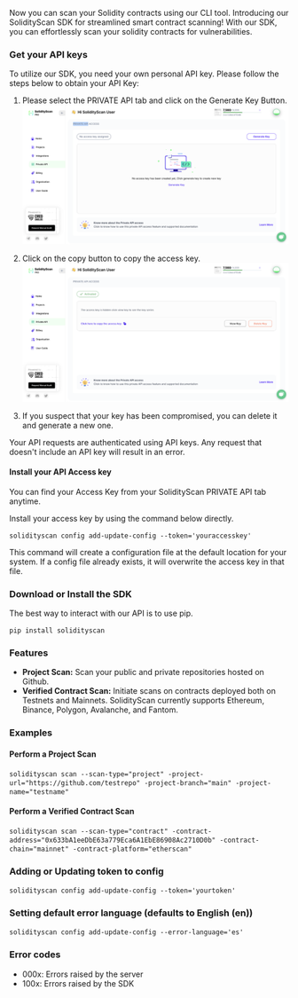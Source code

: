 Now you can scan your Solidity contracts using our CLI tool.
Introducing our SolidityScan SDK for streamlined smart contract scanning! With our SDK, you can effortlessly scan your solidity contracts for vulnerabilities.

### Get your API keys

To utilize our SDK, you need your own personal API key. Please follow the steps below to obtain your API Key:

1. Please select the PRIVATE API tab and click on the Generate Key Button.
   ![Generate Key](./assets/images/sdk/generate_key.png)

2. Click on the copy button to copy the access key.
   ![Copy Key](./assets/images/sdk/copy_key.png)

3. If you suspect that your key has been compromised, you can delete it and generate a new one.

Your API requests are authenticated using API keys. Any request that doesn't include an API key will result in an error.

#### Install your API Access key

You can find your Access Key from your SolidityScan PRIVATE API tab anytime.

Install your access key by using the command below directly.

```
solidityscan config add-update-config --token='youraccesskey'
```

This command will create a configuration file at the default location for your system. If a config file already exists, it will overwrite the access key in that file.

### Download or Install the SDK

The best way to interact with our API is to use pip.

```
pip install solidityscan
```

### Features

- **Project Scan:** Scan your public and private repositories hosted on Github.
- **Verified Contract Scan:** Initiate scans on contracts deployed both on Testnets and Mainnets. SolidityScan currently supports Ethereum, Binance, Polygon, Avalanche, and Fantom.

### Examples

#### Perform a Project Scan

```
solidityscan scan --scan-type="project" -project-url="https://github.com/testrepo" -project-branch="main" -project-name="testname"
```

#### Perform a Verified Contract Scan

```
solidityscan scan --scan-type="contract" -contract-address="0x633bA1eeDbE63a779Eca6A1EbE86908Ac2710D0b" -contract-chain="mainnet" -contract-platform="etherscan"
```

### Adding or Updating token to config

```
solidityscan config add-update-config --token='yourtoken'
```

### Setting default error language (defaults to English (en))

```
solidityscan config add-update-config --error-language='es'
```

### Error codes

- 000x: Errors raised by the server
- 100x: Errors raised by the SDK
